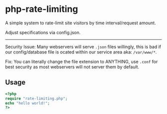 # php-rate-limiting
A simple system to rate-limit site visitors by time interval/request amount.

Adjust specifications via config.json.

-------
Security Issue:
Many webservers will serve `.json` files willingly, this is bad if our config/database file is ocated within our service area aka: `/var/www/*`.

Fix:
You can literally change the file extension to ANYTHING, use `.conf` for best security as most webservers will not server them by default.


## Usage
```php
<?php
require "rate-limiting.php";
echo "hello world!";
?>
```

